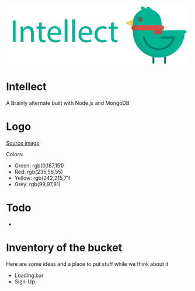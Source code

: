 ![](./public/images/banner-transparent.png)
# Intellect
A Brainly alternate built with Node.js and MongoDB
# Logo
[Source image](https://www.shareicon.net/animal-bird-zoo-animals-ornithology-859329)

Colors:
 * Green:  rgb(0,187,151)
 * Red:    rgb(235,56,55)
 * Yellow: rgb(242,215,71)
 * Grey:   rgb(99,97,81)
# Todo
 *
# Inventory of the bucket
Here are some ideas and a place to put stuff while we think about it
  * Loading bar
  * Sign-Up 
